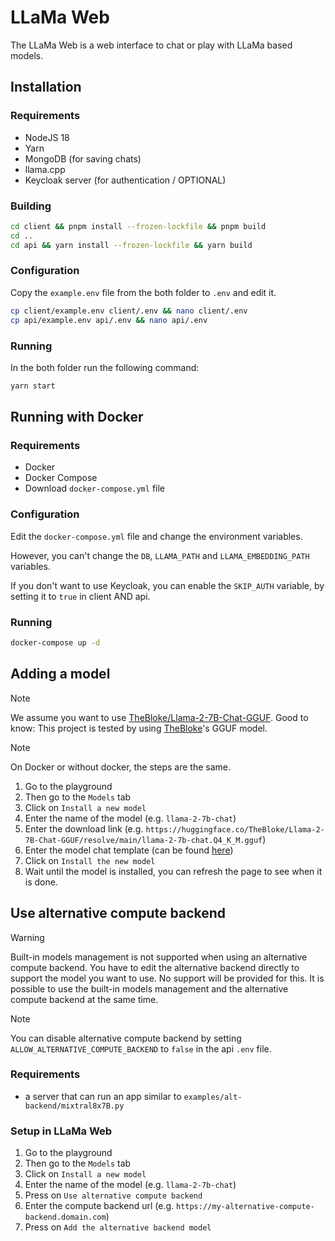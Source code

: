 # LLaMa Web

The LLaMa Web is a web interface to chat or play with LLaMa based models.

## Installation

### Requirements

- NodeJS 18
- Yarn
- MongoDB (for saving chats)
- llama.cpp
- Keycloak server (for authentication / OPTIONAL)

### Building

```bash
cd client && pnpm install --frozen-lockfile && pnpm build
cd ..
cd api && yarn install --frozen-lockfile && yarn build
```

### Configuration

Copy the `example.env` file from the both folder to `.env` and edit it.

```bash
cp client/example.env client/.env && nano client/.env
cp api/example.env api/.env && nano api/.env
```

### Running

In the both folder run the following command:
```bash
yarn start
```

## Running with Docker

### Requirements

- Docker
- Docker Compose
- Download `docker-compose.yml` file

### Configuration

Edit the `docker-compose.yml` file and change the environment variables.

However, you can't change the `DB`, `LLAMA_PATH` and `LLAMA_EMBEDDING_PATH` variables.

If you don't want to use Keycloak, you can enable the `SKIP_AUTH` variable, by setting it to `true` in client AND api.

### Running

```bash
docker-compose up -d
```

## Adding a model

> [!NOTE]
> We assume you want to use [TheBloke/Llama-2-7B-Chat-GGUF](https://huggingface.co/TheBloke/Llama-2-7B-Chat-GGUF).
> Good to know: This project is tested by using [TheBloke](https://huggingface.co/TheBloke)'s GGUF model.

> [!NOTE]
> On Docker or without docker, the steps are the same.

1. Go to the playground
2. Then go to the `Models` tab
3. Click on `Install a new model`
4. Enter the name of the model (e.g. `llama-2-7b-chat`)
5. Enter the download link (e.g. `https://huggingface.co/TheBloke/Llama-2-7B-Chat-GGUF/resolve/main/llama-2-7b-chat.Q4_K_M.gguf`)
6. Enter the model chat template (can be found [here](PROMPTS.md))
7. Click on `Install the new model`
8. Wait until the model is installed, you can refresh the page to see when it is done.

## Use alternative compute backend

> [!WARNING]
> Built-in models management is not supported when using an alternative compute backend.
> You have to edit the alternative backend directly to support the model you want to use.
> No support will be provided for this.
> It is possible to use the built-in models management and the alternative compute backend at the same time.

> [!NOTE]
> You can disable alternative compute backend by setting `ALLOW_ALTERNATIVE_COMPUTE_BACKEND` to `false` in the api `.env` file.

### Requirements
- a server that can run an app similar to `examples/alt-backend/mixtral8x7B.py`

### Setup in LLaMa Web

1. Go to the playground
2. Then go to the `Models` tab
3. Click on `Install a new model`
4. Enter the name of the model (e.g. `llama-2-7b-chat`)
5. Press on `Use alternative compute backend`
6. Enter the compute backend url (e.g. `https://my-alternative-compute-backend.domain.com`)
7. Press on `Add the alternative backend model`
